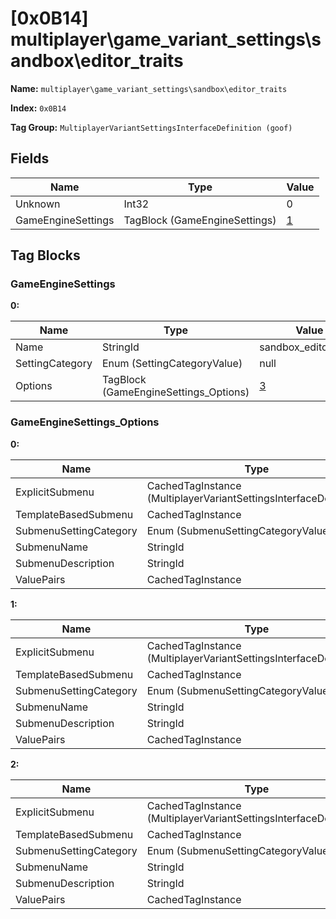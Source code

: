 # [0x0B14] multiplayer\game_variant_settings\sandbox\editor_traits

**Name:** ```multiplayer\game_variant_settings\sandbox\editor_traits```

**Index:** ```0x0B14```

**Tag Group:** ```MultiplayerVariantSettingsInterfaceDefinition (goof)```

## Fields

Name	| Type	| Value
---	|---	|---	|
Unknown	|Int32	|0
GameEngineSettings	|TagBlock (GameEngineSettings)	|[1](#gameenginesettings)


## Tag Blocks

### GameEngineSettings

**0:**

Name	| Type	| Value
---	|---	|---	|
Name	|StringId	|sandbox_editor_traits
SettingCategory	|Enum (SettingCategoryValue)	|null
Options	|TagBlock (GameEngineSettings_Options)	|[3](#gameenginesettings_options)


### GameEngineSettings_Options

**0:**

Name	| Type	| Value
---	|---	|---	|
ExplicitSubmenu	|CachedTagInstance (MultiplayerVariantSettingsInterfaceDefinition)	|[[0x0B6D] multiplayer\game_variant_settings\sandbox\editor_traits_shields](../MultiplayerVariantSettingsInterfaceDefinition/0B6D.md)
TemplateBasedSubmenu	|CachedTagInstance	|null
SubmenuSettingCategory	|Enum (SubmenuSettingCategoryValue)	|null
SubmenuName	|StringId	|traits_health
SubmenuDescription	|StringId	|traits_health_desc
ValuePairs	|CachedTagInstance	|null


**1:**

Name	| Type	| Value
---	|---	|---	|
ExplicitSubmenu	|CachedTagInstance (MultiplayerVariantSettingsInterfaceDefinition)	|[[0x0B6E] multiplayer\game_variant_settings\sandbox\editor_traits_sensors](../MultiplayerVariantSettingsInterfaceDefinition/0B6E.md)
TemplateBasedSubmenu	|CachedTagInstance	|null
SubmenuSettingCategory	|Enum (SubmenuSettingCategoryValue)	|null
SubmenuName	|StringId	|traits_sensors
SubmenuDescription	|StringId	|traits_sensors_desc
ValuePairs	|CachedTagInstance	|null


**2:**

Name	| Type	| Value
---	|---	|---	|
ExplicitSubmenu	|CachedTagInstance (MultiplayerVariantSettingsInterfaceDefinition)	|[[0x0B6F] multiplayer\game_variant_settings\sandbox\editor_traits_appearance](../MultiplayerVariantSettingsInterfaceDefinition/0B6F.md)
TemplateBasedSubmenu	|CachedTagInstance	|null
SubmenuSettingCategory	|Enum (SubmenuSettingCategoryValue)	|null
SubmenuName	|StringId	|traits_appearance
SubmenuDescription	|StringId	|traits_appearance_desc
ValuePairs	|CachedTagInstance	|null


